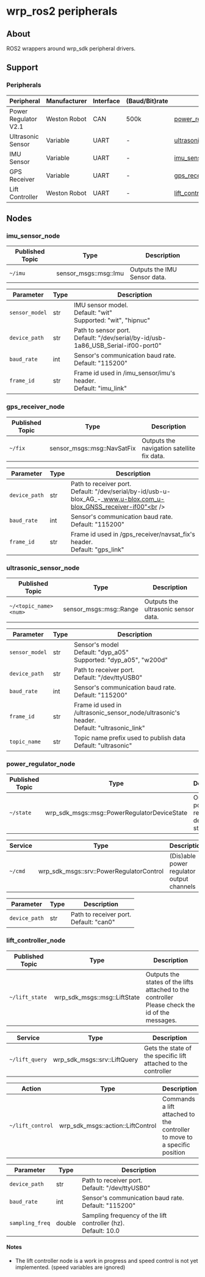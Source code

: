 # wrp_ros2 peripherals

## About

ROS2 wrappers around wrp_sdk peripheral drivers.

## Support

### Peripherals
| Peripheral           | Manufacturer | Interface | (Baud/Bit)rate | Node                                                |
| -------------------- | ------------ | --------- | -------------- | --------------------------------------------------- |
| Power Regulator V2.1 | Weston Robot | CAN       | 500k           | [power\_regulator\_node](#power_regulator_node)     |
| Ultrasonic Sensor    | Variable     | UART      | -              | [ultrasonic\_sensor\_node](#ultrasonic_sensor_node) |
| IMU Sensor           | Variable     | UART      | -              | [imu\_sensor\_node](#imu_sensor_node)               |
| GPS Receiver         | Variable     | UART      | -              | [gps\_receiver\_node](#gps_receiver_node)           |
| Lift Controller      | Weston Robot | UART      | -              | [lift\_controller\_node](#lift_controller_node)     |

## Nodes

### imu_sensor_node
| Published Topic | Type                  | Description                  |
| --------------- | --------------------- | ---------------------------- |
| `~/imu`         | sensor_msgs::msg::Imu | Outputs the IMU Sensor data. |

| Parameter      | Type | Description                                                                                 |
| -------------- | ---- | ------------------------------------------------------------------------------------------- |
| `sensor_model` | str  | IMU sensor model.<br />Default: "wit"<br />Supported: "wit", "hipnuc"                       |
| `device_path`  | str  | Path to sensor port.<br />Default: "/dev/serial/by-id/usb-1a86_USB_Serial-if00-port0"<br /> |
| `baud_rate`    | int  | Sensor's communication baud rate.<br />Default: "115200"                                    |
| `frame_id`     | str  | Frame id used in /imu_sensor/imu's header.<br />Default: "imu_link"                         |


### gps_receiver_node
| Published Topic | Type                        | Description                                |
| --------------- | --------------------------- | ------------------------------------------ |
| `~/fix`         | sensor_msgs::msg::NavSatFix | Outputs the navigation satellite fix data. |

| Parameter     | Type | Description                                                                                                             |
| ------------- | ---- | ----------------------------------------------------------------------------------------------------------------------- |
| `device_path` | str  | Path to receiver port.<br />Default: "/dev/serial/by-id/usb-u-blox_AG_-_www.u-blox.com_u-blox_GNSS_receiver-if00"<br /> |
| `baud_rate`   | int  | Sensor's communication baud rate.<br />Default: "115200"                                                                |
| `frame_id`    | str  | Frame id used in /gps_receiver/navsat_fix's header.<br />Default: "gps_link"                                            |

### ultrasonic_sensor_node
| Published Topic       | Type                    | Description                         |
| --------------------- | ----------------------- | ----------------------------------- |
| `~/<topic_name><num>` | sensor_msgs::msg::Range | Outputs the ultrasonic sensor data. |

| Parameter      | Type | Description                                                                                   |
| -------------- | ---- | --------------------------------------------------------------------------------------------- |
| `sensor_model` | str  | Sensor's model <br />Default: "dyp_a05"<br />Supported: "dyp_a05", "w200d"                    |
| `device_path`  | str  | Path to receiver port.<br />Default: "/dev/ttyUSB0"<br />                                     |
| `baud_rate`    | int  | Sensor's communication baud rate.<br />Default: "115200"                                      |
| `frame_id`     | str  | Frame id used in /ultrasonic_sensor_node/ultrasonic's header.<br />Default: "ultrasonic_link" |
| `topic_name`   | str  | Topic name prefix used to publish data <br />Default: "ultrasonic"                            |

### power_regulator_node
| Published Topic | Type                                         | Description                               |
| --------------- | -------------------------------------------- | ----------------------------------------- |
| `~/state`       | wrp_sdk_msgs::msg::PowerRegulatorDeviceState | Outputs the power regulator device state. |

| Service | Type                                     | Description                               |
| ------- | ---------------------------------------- | ----------------------------------------- |
| `~/cmd` | wrp_sdk_msgs::srv::PowerRegulatorControl | (Dis)able power regulator output channels |

| Parameter     | Type | Description                                       |
| ------------- | ---- | ------------------------------------------------- |
| `device_path` | str  | Path to receiver port.<br />Default: "can0"<br /> |

### lift_controller_node
| Published Topic | Type                         | Description                                                                                          |
| --------------- | ---------------------------- | ---------------------------------------------------------------------------------------------------- |
| `~/lift_state`  | wrp_sdk_msgs::msg::LiftState | Outputs the states of the lifts attached to the controller <br> Please check the id of the messages. |

| Service        | Type                         | Description                                                    |
| -------------- | ---------------------------- | -------------------------------------------------------------- |
| `~/lift_query` | wrp_sdk_msgs::srv::LiftQuery | Gets the state of the specific lift attached to the controller |

| Action           | Type                              | Description                                                               |
| ---------------- | --------------------------------- | ------------------------------------------------------------------------- |
| `~/lift_control` | wrp_sdk_msgs::action::LiftControl | Commands a lift attached to the controller to move to a specific position |

| Parameter       | Type   | Description                                                          |
| --------------- | ------ | -------------------------------------------------------------------- |
| `device_path`   | str    | Path to receiver port.<br />Default: "/dev/ttyUSB0"<br />            |
| `baud_rate`     | int    | Sensor's communication baud rate.<br />Default: "115200"             |
| `sampling_freq` | double | Sampling frequency of the lift controller (hz). <br /> Default: 10.0 |

#### Notes
- The lift controller node is a work in progress and speed control is not yet implemented. (speed variables are ignored)
